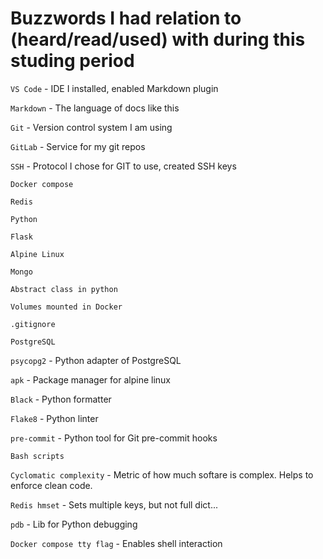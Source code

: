 # Buzzwords I had relation to (heard/read/used) with during this studing period

`VS Code` - IDE I installed, enabled Markdown plugin

`Markdown` - The language of docs like this

`Git` - Version control system I am using

`GitLab` - Service for my git repos

`SSH` - Protocol I chose for GIT to use, created SSH keys

`Docker compose`

`Redis`

`Python`

`Flask`

`Alpine Linux`

`Mongo`

`Abstract class in python`

`Volumes mounted in Docker`

`.gitignore`

`PostgreSQL`

`psycopg2` - Python adapter of PostgreSQL

`apk` - Package manager for alpine linux

`Black` - Python formatter

`Flake8` - Python linter

`pre-commit` - Python tool for Git pre-commit hooks

`Bash scripts`

`Cyclomatic complexity` - Metric of how much softare is complex. Helps to enforce clean code.

`Redis hmset` - Sets multiple keys, but not full dict...

`pdb` - Lib for Python debugging

`Docker compose tty flag` - Enables shell interaction